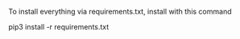 To install everything via requirements.txt, install with this command

pip3 install -r requirements.txt
